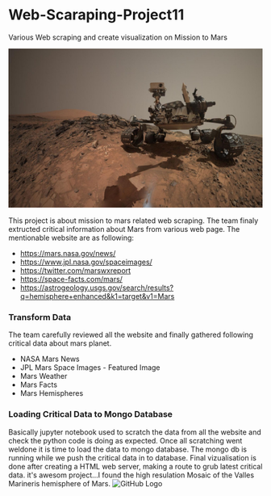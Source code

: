 # Web-Scaraping-Project11
Various Web scraping and create visualization on Mission to Mars

![GitHub Logo](https://github.com/obaid8712/Web-Scaraping-Project11/blob/master/image/mars_rover.jpg)

This project is about mission to mars related web scraping. The team finaly extructed critical information about Mars from various web page. The mentionable website are as following:
* https://mars.nasa.gov/news/
* https://www.jpl.nasa.gov/spaceimages/
* https://twitter.com/marswxreport
* https://space-facts.com/mars/
* https://astrogeology.usgs.gov/search/results?q=hemisphere+enhanced&k1=target&v1=Mars

### Transform Data
The team carefully reviewed all the website and finally gathered following critical data about mars planet.
* NASA Mars News
* JPL Mars Space Images - Featured Image
* Mars Weather
* Mars Facts
* Mars Hemispheres
### Loading Critical Data to Mongo Database
Basically jupyter notebook used to scratch the data from all the website and check the python code is doing as expected. Once all scratching went weldone it is time to load the data to mongo database. The mongo db is running while we push the critical data in to database. Final vizualisation is done after creating a HTML web server, making a route to grub latest critical data. it's awesom project...I found the high resulation Mosaic of the Valles Marineris hemisphere of Mars.
![GitHub Logo](https://github.com/obaid8712/Web-Scaraping-Project11/blob/master/image/valles_marineris_enhanced)
